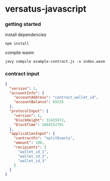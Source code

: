 # versatus-javascript

### getting started
install dependencies

```npm install```

compile wasm

```javy compile example-contract.js -o index.wasm```

### contract input
```json
{
  "version": 1,
  "accountInfo": {
    "accountAddress": "contract_wallet_id",
    "accountBalance": 65535
  },
  "protocolInput": {
    "version": 1,
    "blockHeight": 31415972,
    "blockTime": 1694152781
  },
  "applicationInput": {
    "contractFn": "splitEvenly",
    "amount": 100,
    "recipients": [
      "wallet_id_1",
      "wallet_id_2",
      "wallet_id_3"
    ]
  }
}

```
